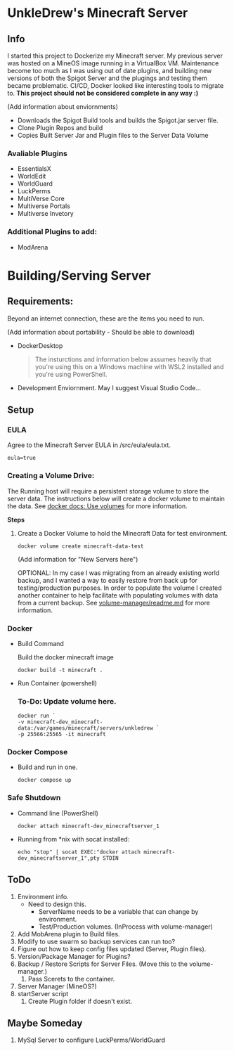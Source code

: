 # UnkleDrew's Minecraft Server
## Info

I started this project to Dockerize my Minecraft server. My previous server was hosted on a MineOS image running in a VirtualBox VM. Maintenance become too much as I was using out of date plugins, and building new versions of both the Spigot Server and the plugings and testing them became problematic.  CI/CD, Docker looked like interesting tools to migrate to. **This project should not be considered complete in any way :)**

(Add information about enviornments)

- Downloads the Spigot Build tools and builds the Spigot.jar server file.
- Clone Plugin Repos and build
- Copies Built Server Jar and Plugin files to the Server Data Volume 

### Avaliable Plugins
 - EssentialsX
 - WorldEdit
 - WorldGuard
 - LuckPerms
 - MultiVerse Core
 - Multiverse Portals
 - Multiverse Invetory

### Additional Plugins to add:
 - ModArena

# Building/Serving Server
## Requirements:
Beyond an internet connection, these are the items you need to run. 

(Add information about portability - Should be able to download)

- DockerDesktop 
    > The insturctions and information below assumes heavily that you're using this on a Windows machine with WSL2 installed and you're using PowerShell.
- Development Enviornment. May I suggest Visual Studio Code... 

## Setup

### EULA
Agree to the Minecraft Server EULA in /src/eula/eula.txt.
```
eula=true
```

### Creating a Volume Drive:
The Running host will require a persistent storage volume to store the server data. The instructions below will create a docker volume to maintain the data. See [docker docs: Use volumes]([https://docs.docker.com/storage/volumes/]) for more information. 

**Steps** 
1. Create a Docker Volume to hold the Minecraft Data for test environment. 
    ```
    docker volume create minecraft-data-test
    ```

    (Add information for "New Servers here")

    OPTIONAL: In my case I was migrating from an already existing world backup, and I wanted a way to easily restore from back up for testing/production purposes. In order to populate the volume I created another container to help facilitate with populating volumes with data from a current backup. See [volume-manager/readme.md](.\src\volume-manager\readme.md) for more information.
       
### Docker
- Build Command 
    
    Build the docker minecraft image 

    ```
    docker build -t minecraft .
    ```
- Run Container (powershell)

    ### To-Do: Update volume here. 

    ```
    docker run `
    -v minecraft-dev_minecraft-data:/var/games/minecraft/servers/unkledrew `
    -p 25566:25565 -it minecraft
    ```
### Docker Compose
- Build and run in one.

    ```
    docker compose up 
    ```

### Safe Shutdown
- Command line (PowerShell)

    ```
    docker attach minecraft-dev_minecraftserver_1
    ```

- Running from *nix with socat installed:

    ```
    echo "stop" | socat EXEC:"docker attach minecraft-dev_minecraftserver_1",pty STDIN
    ```

## ToDo
1. Environment info.
    - Need to design this. 
        - ServerName needs to be a variable that can change by environment. 
        - Test/Production volumes. (InProcess with volume-manager)
11. Add MobArena plugin to Build files.
12. Modify to use swarm so backup services can run too?
2. Figure out how to keep config files updated (Server, Plugin files).
3. Version/Package Manager for Plugins? 
3. Backup / Restore Scripts for Server Files. (Move this to the volume-manager.)
    1. Pass Scerets to the container.
4. Server Manager (MineOS?)
5. startServer script
    1. Create Plugin folder if doesn't exist.

## Maybe Someday
1. MySql Server to configure LuckPerms/WorldGuard

    

